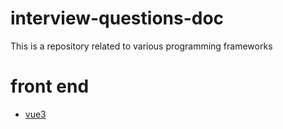 # interview-questions-doc
This is a repository related to various programming frameworks

# front end
* [vue3](./Vue3.md)
